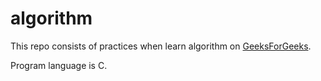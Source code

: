 # algorithm
This repo consists of practices when learn algorithm on [GeeksForGeeks](http://www.geeksforgeeks.org).

Program language is C.